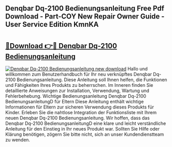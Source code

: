 ## Denqbar Dq-2100 Bedienungsanleitung Free Pdf Download - Part-COY New Repair Owner Guide - User Service Edition KmnKA

# <h2><a href="http://df2b8g.blite.top/?on=Denqbar+Dq-2100+Bedienungsanleitung">🔗Download 👉🔴 Denqbar Dq-2100 Bedienungsanleitung</a></h2>

[![Denqbar Dq-2100 Bedienungsanleitung new download](https://i.imgur.com/lujVjoI.png)](http://df2b8g.blite.top/?on=Denqbar+Dq-2100+Bedienungsanleitung)
Hallo und willkommen zum Benutzerhandbuch für Ihr neu verknüpftes Denqbar Dq-2100 Bedienungsanleitung. Diese Anleitung soll Ihnen helfen, die Funktionen und Fähigkeiten Ihres Produkts zu beherrschen. Im Inneren finden Sie detaillierte Anweisungen zur Installation, Verwendung, Wartung und Fehlerbehebung. Wichtige Bedienungsanleitung Denqbar Dq-2100 BedienungsanleitungD für Eltern Diese Anleitung enthält wichtige Informationen für Eltern zur sicheren Verwendung dieses Produkts für Kinder. Erleben Sie die nahtlose Integration der Funktionsliste mit Ihrem neuen Denqbar Dq-2100 Bedienungsanleitung. Wir hoffen, dass das Denqbar Dq-2100 BedienungsanleitungD eine klare und leicht verständliche Anleitung für den Einstieg in Ihr neues Produkt war. Sollten Sie Hilfe oder Klärung benötigen, zögern Sie bitte nicht, sich an unser Kundendienstteam zu wenden.
